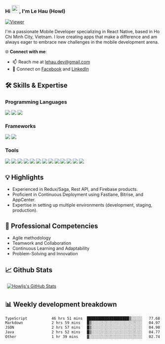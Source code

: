 ### Hi <img src="https://media.giphy.com/media/hvRJCLFzcasrR4ia7z/giphy.gif" width="25px">, I'm Le Hau (Howl)

[![Viewer](https://komarev.com/ghpvc/?username=howljs&color=blueviolet)](https://github.com/howljs)

I'm a passionate Mobile Developer specializing in React Native, based in Ho Chi Minh City, Vietnam. I love creating apps that make a difference and am always eager to embrace new challenges in the mobile development arena.

🌐 **Connect with me**:
- 📫 Reach me at [lehau.dev@gmail.com](mailto:lehau.dev@gmail.com)
- 🤝 Connect on [Facebook](https://www.facebook.com/5515886) and [LinkedIn](https://www.linkedin.com/in/howljs)

## 🛠️ Skills & Expertise
### Programming Languages
![](https://img.shields.io/badge/Javascript-informational?style=flat&logo=javascript&logoColor=000000&color=ffdf00)
![](https://img.shields.io/badge/Typescript-informational?style=flat&logo=typescript&logoColor=white&color=2e79c7)
![](https://img.shields.io/badge/Dart-informational?style=flat&logo=dart&logoColor=white&color=02599c)

### Frameworks
![](https://img.shields.io/badge/React_Native-informational?style=flat&logo=react&logoColor=25d9fd&color=262626)
![](https://img.shields.io/badge/Flutter-informational?style=flat&logo=flutter&logoColor=45c7fb&color=00559f)

### Tools
![](https://img.shields.io/badge/VSCode-informational?style=flat&logo=visualstudiocode&logoColor=white&color=0076c6)
![](https://img.shields.io/badge/Android_Studio-informational?style=flat&logo=androidstudio&logoColor=3ddc84&color=132e3d)
![](https://img.shields.io/badge/Xcode-informational?style=flat&logo=xcode&logoColor=white&color=176ee3)
![](https://img.shields.io/badge/Bitrise-informational?style=flat&logo=bitrise&logoColor=white&color=683b88)
![](https://img.shields.io/badge/Docker-informational?style=flat&logo=docker&logoColor=white&color=1c97ee)
![](https://img.shields.io/badge/Github-informational?style=flat&logo=github&logoColor=white&color=171515)
![](https://img.shields.io/badge/Bitbucket-informational?style=flat&logo=bitbucket&logoColor=white&color=156de7)
![](https://img.shields.io/badge/Git-informational?style=flat&logo=git&logoColor=white&color=f0502f)
![](https://img.shields.io/badge/Jira-informational?style=flat&logo=jira&logoColor=white&color=156de7)
![](https://img.shields.io/badge/Photoshop-informational?style=flat&logo=adobephotoshop&logoColor=011e36&color=31a8ff)
![](https://img.shields.io/badge/Illustrator-informational?style=flat&logo=adobeillustrator&logoColor=300000&color=ff9b00)
![](https://img.shields.io/badge/Figma-informational?style=flat&logo=figma&logoColor=white&color=2f3139)
![](https://img.shields.io/badge/Miro-informational?style=flat&logo=miro&logoColor=050038&color=ffd02f)

## 💡 Highlights
- Experienced in Redux/Saga, Rest API, and Firebase products.
- Proficient in Continuous Deployment using Fastlane, Bitrise, and AppCenter.
- Expertise in setting up multiple environments (development, staging, production).

## 🌟 Professional Competencies
- Agile methodology
- Teamwork and Collaboration
- Continuous Learning and Adaptability
- Problem-Solving and Innovation

## 📈 Github Stats
<a href="https://github.com/howljs">
  <img align="center" style="margin:0.4rem" src="https://github-readme-stats.vercel.app/api?username=howljs&show_icons=true&theme=dracula" alt="Howljs's GitHub Stats" />
</a>

## 📊 Weekly development breakdown
<!--START_SECTION:waka-->

```txt
TypeScript           46 hrs 51 mins  ███████████████████▒░░░░░   77.68 %
Markdown             2 hrs 59 mins   █▒░░░░░░░░░░░░░░░░░░░░░░░   04.97 %
JSON                 2 hrs 57 mins   █▒░░░░░░░░░░░░░░░░░░░░░░░   04.90 %
Java                 2 hrs 52 mins   █▒░░░░░░░░░░░░░░░░░░░░░░░   04.77 %
Other                1 hr 39 mins    ▓░░░░░░░░░░░░░░░░░░░░░░░░   02.74 %
```

<!--END_SECTION:waka-->
